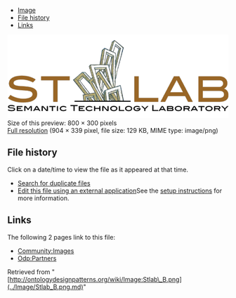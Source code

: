 * [Image](../Image/Stlab_B.png.md#file)
* [File history](../Image/Stlab_B.png.md#filehistory)
* [Links](../Image/Stlab_B.png.md#filelinks)

[![Image:Stlab B.png](../images/thumb/9/9e/Stlab_B.png/800px-Stlab_B.png)](../../images/9/9e/Stlab_B.png)  
Size of this preview: 800 × 300 pixels  
[Full resolution](../../images/9/9e/Stlab_B.png)‎ (904 × 339 pixel, file size: 129 KB, MIME type: image/png)

## File history

Click on a date/time to view the file as it appeared at that time.



  
* [Search for duplicate files](http://ontologydesignpatterns.org/wiki/Special:FileDuplicateSearch/Stlab_B.png "Special:FileDuplicateSearch/Stlab B.png")
* [Edit this file using an external application](http://ontologydesignpatterns.org/wiki/index.php?title=Image:Stlab_B.png&action=edit&externaledit=true&mode=file "Image:Stlab B.png")See the [setup instructions](http://www.mediawiki.org/wiki/Manual:External_editors "http://www.mediawiki.org/wiki/Manual:External_editors") for more information.

## Links



The following 2 pages link to this file:


* [Community:Images](../Community/Images.md "Community:Images")
* [Odp:Partners](../Odp/Partners.md "Odp:Partners")


Retrieved from "[http://ontologydesignpatterns.org/wiki/Image:Stlab\_B.png](../Image/Stlab_B.png.md)"